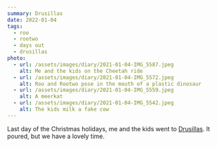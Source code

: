 ```yaml
---
summary: Drusillas
date: 2022-01-04
tags:
  - roo
  - rootwo
  - days out
  - drusillas
photo:
  - url: /assets/images/diary/2021-01-04-IMG_5587.jpeg
    alt: Me and the kids on the Cheetah ride
  - url: /assets/images/diary/2021-01-04-IMG_5572.jpeg
    alt: Roo and Rootwo pose in the mouth of a plastic dinosaur
  - url: /assets/images/diary/2021-01-04-IMG_5559.jpeg
    alt: A meerkat
  - url: /assets/images/diary/2021-01-04-IMG_5542.jpeg
    alt: The kids milk a fake cow
---
```

Last day of the Christmas holidays, me and the kids went to [Drusillas](https://www.drusillas.co.uk/). It poured, but we have a lovely time.
